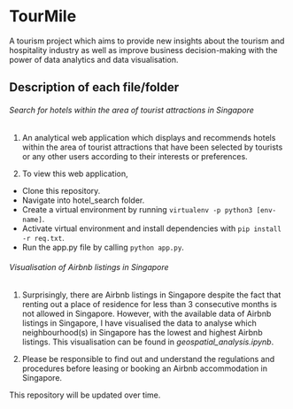 # TourMile
A tourism project which aims to provide new insights about the tourism and hospitality industry as well as improve business decision-making with the power of data analytics and data visualisation.

## Description of each file/folder
###### Search for hotels within the area of tourist attractions in Singapore
1. An analytical web application which displays and recommends hotels within the area of tourist attractions that have been selected by tourists or any other users according to their interests or preferences.

2. To view this web application,
- Clone this repository.
- Navigate into hotel_search folder.
- Create a virtual environment by running `virtualenv -p python3 [env-name]`.
- Activate virtual environment and install dependencies with `pip install -r req.txt`.
- Run the app.py file by calling `python app.py`.

###### Visualisation of Airbnb listings in Singapore
1. Surprisingly, there are Airbnb listings in Singapore despite the fact that renting out a place of residence for less than 3 consecutive months is not allowed in Singapore. However, with the available data of Airbnb listings in Singapore, I have visualised the data to analyse which neighbourhood(s) in Singapore has the lowest and highest Airbnb listings. This visualisation can be found in *geospatial_analysis.ipynb*.

2. Please be responsible to find out and understand the regulations and procedures before leasing or booking an Airbnb accommodation in Singapore.

This repository will be updated over time.
